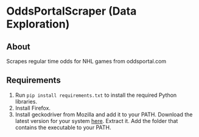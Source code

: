 # OddsPortalScraper (Data Exploration)

## About
Scrapes regular time odds for NHL games from oddsportal.com

## Requirements
 1. Run `pip install requirements.txt` to install the required Python libraries.
 2. Install Firefox.
 3. Install geckodriver from Mozilla and add it to your PATH. Download the
 latest version for your system
 [here](https://github.com/mozilla/geckodriver/releases). Extract it. Add the
 folder that contains the executable to your PATH.
